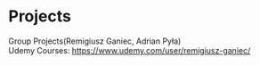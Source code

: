 # Projects

Group Projects(Remigiusz Ganiec, Adrian Pyła)      
Udemy Courses: https://www.udemy.com/user/remigiusz-ganiec/           
